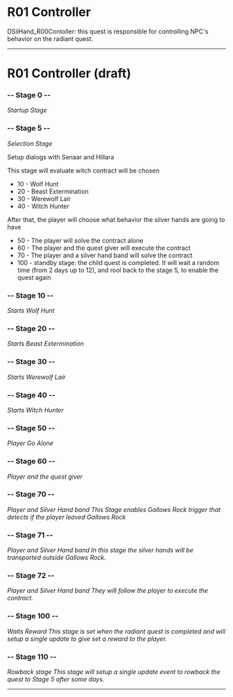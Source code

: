 # R01 Controller

DSilHand_R00Contoller: this quest is responsible for controlling NPC's behavior on the radiant quest.


---

# R01 Controller (draft)

### -- Stage 0 --

*Startup Stage*


### -- Stage 5 --

*Selection Stage*

Setup dialogs with Senaar and Hillara

This stage will evaluate witch contract will be chosen 
* 10 - Wolf Hunt
* 20 - Beast Extermination
* 30 - Werewolf Lair
* 40 - Witch Hunter

After that, the player will choose what behavior the silver hands are going to have
* 50 - The player will solve the contract alone
* 60 - The player and the quest giver will execute the contract
* 70 - The player and a silver hand band will solve the contract
* 100 - standby stage: the child quest is completed. It will wait a random time (from 2 days up to 12), and rool back to the stage 5, to enable the quest again


### -- Stage 10 --

*Starts Wolf Hunt*


### -- Stage 20 --

*Starts Beast Extermination*

### -- Stage 30 --

*Starts Werewolf Lair*


### -- Stage 40 --

*Starts Witch Hunter*


### -- Stage 50 --

*Player Go Alone*

### -- Stage 60 --

*Player and the quest giver*

### -- Stage 70 --

*Player and Silver Hand band*
*This Stage enables Gallows Rock trigger that detects if the player leaved Gallows Rock*

### -- Stage 71 --

*Player and Silver Hand band*
*In this stage the silver hands will be transported outside Gallows Rock.*

### -- Stage 72 --

*Player and Silver Hand band*
*They will follow the player to execute the contract.*


### -- Stage 100 --

*Waits Reward*
*This stage is set when the radiant quest is completed and will setup a single update to give set a reward to the player.*

### -- Stage 110 --

*Rowback stage*
*This stage will setup a single update event to rowback the quest to Stage 5 after some days.*



------------



